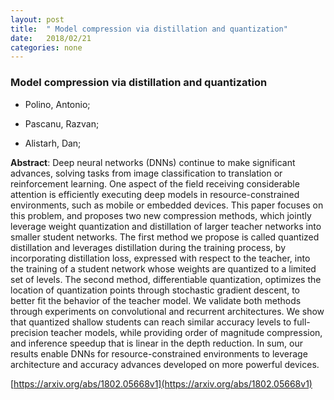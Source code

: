 ```yaml
---
layout: post
title:  " Model compression via distillation and quantization"
date:   2018/02/21
categories: none
---
```




### Model compression via distillation and quantization



* Polino, Antonio; 

* Pascanu, Razvan; 

* Alistarh, Dan; 





**Abstract**:  Deep neural networks (DNNs) continue to make significant advances, solving tasks from image classification to translation or reinforcement learning. One aspect of the field receiving considerable attention is efficiently executing deep models in resource-constrained environments, such as mobile or embedded devices. This paper focuses on this problem, and proposes two new compression methods, which jointly leverage weight quantization and distillation of larger teacher networks into smaller student networks. The first method we propose is called quantized distillation and leverages distillation during the training process, by incorporating distillation loss, expressed with respect to the teacher, into the training of a student network whose weights are quantized to a limited set of levels. The second method, differentiable quantization, optimizes the location of quantization points through stochastic gradient descent, to better fit the behavior of the teacher model. We validate both methods through experiments on convolutional and recurrent architectures. We show that quantized shallow students can reach similar accuracy levels to full-precision teacher models, while providing order of magnitude compression, and inference speedup that is linear in the depth reduction. In sum, our results enable DNNs for resource-constrained environments to leverage architecture and accuracy advances developed on more powerful devices. 



 [https://arxiv.org/abs/1802.05668v1](https://arxiv.org/abs/1802.05668v1) 

